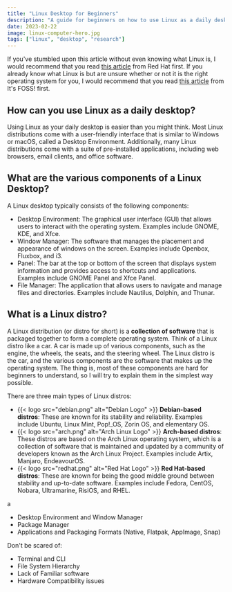 ```yaml
---
title: "Linux Desktop for Beginners"
description: "A guide for beginners on how to use Linux as a daily desktop."
date: 2023-02-22
image: linux-computer-hero.jpg
tags: ["linux", "desktop", "research"]
---
```


If you've stumbled upon this article without even knowing what Linux is, I would recommend that you read [this article](https://www.redhat.com/en/topics/linux/what-is-linux) from Red Hat first. If you already know what Linux is but are unsure whether or not it is the right operating system for you, I would recommend that you read [this article](https://itsfoss.com/linux-better-than-windows/) from It's FOSS! first.

## How can you use Linux as a daily desktop?
Using Linux as your daily desktop is easier than you might think. Most Linux distributions come with a user-friendly interface that is similar to Windows or macOS, called a Desktop Environment. Additionally, many Linux distributions come with a suite of pre-installed applications, including web browsers, email clients, and office software.

## What are the various components of a Linux Desktop?

A Linux desktop typically consists of the following components:
- Desktop Environment: The graphical user interface (GUI) that allows users to interact with the operating system. Examples include GNOME, KDE, and Xfce.
- Window Manager: The software that manages the placement and appearance of windows on the screen. Examples include Openbox, Fluxbox, and i3.
- Panel: The bar at the top or bottom of the screen that displays system information and provides access to shortcuts and applications. Examples include GNOME Panel and Xfce Panel.
- File Manager: The application that allows users to navigate and manage files and directories. Examples include Nautilus, Dolphin, and Thunar.


## What is a Linux distro?
A Linux distribution (or distro for short) is a **collection of software** that is packaged together to form a complete operating system.
Think of a Linux distro like a car. A car is made up of various components, such as the engine, the wheels, the seats, and the steering wheel. The Linux distro is the car, and the various components are the software that makes up the operating system. The thing is, most of these components are hard for beginners to understand, so I will try to explain them in the simplest way possible.

There are three main types of Linux distros:
- {{< logo src="debian.png" alt="Debian Logo" >}} **Debian-based distros**: These are known for its stability and reliability. Examples include Ubuntu, Linux Mint, Pop!_OS, Zorin OS, and elementary OS.
- {{< logo src="arch.png" alt="Arch Linux Logo" >}} **Arch-based distros**: These distros are based on the Arch Linux operating system, which is a collection of software that is maintained and updated by a community of developers known as the Arch Linux Project. Examples include Artix, Manjaro, EndeavourOS.
- {{< logo src="redhat.png" alt="Red Hat Logo" >}} **Red Hat-based distros**: These are known for being the good middle ground between stability and up-to-date software. Examples include Fedora, CentOS, Nobara, Ultramarine, RisiOS, and RHEL.

a
- Desktop Environment and Window Manager
- Package Manager
- Applications and Packaging Formats (Native, Flatpak, AppImage, Snap)

Don't be scared of:

- Terminal and CLI
- File System Hierarchy
- Lack of Familiar software
- Hardware Compatibility issues